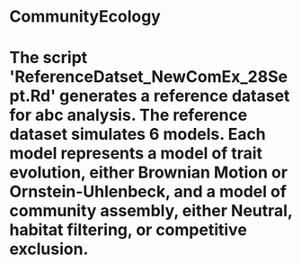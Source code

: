 # CommunityEcology
# The script 'ReferenceDatset_NewComEx_28Sept.Rd' generates a reference dataset for abc analysis. The reference dataset simulates 6 models. Each model represents a model of trait evolution, either Brownian Motion or Ornstein-Uhlenbeck, and a model of community assembly, either Neutral, habitat filtering, or competitive exclusion.
